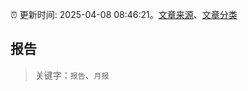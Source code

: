 :alarm_clock: 更新时间: 2025-04-08 08:46:21。[文章来源](/README.md)、[文章分类](/TAGS.md)

## 报告


> 关键字：`报告`、`月报`



